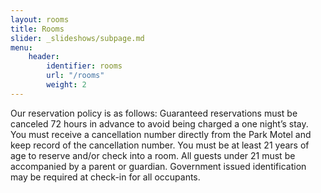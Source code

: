 ```yaml
---
layout: rooms
title: Rooms
slider: _slideshows/subpage.md
menu:
    header:
        identifier: rooms
        url: "/rooms"
        weight: 2
---
```


Our reservation policy is as follows:
Guaranteed reservations must be canceled 72 hours in advance to avoid being charged a one night’s stay.
You must receive a cancellation number directly from the Park Motel and keep record of the cancellation number.
You must be at least 21 years of age to reserve and/or check into a room. All guests under 21 must be accompanied by a parent or guardian. Government issued identification may be required at check-in for all occupants.
